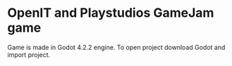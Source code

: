 # OpenIT and Playstudios GameJam game

Game is made in Godot 4.2.2 engine. To open project download Godot and import project.

